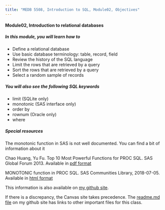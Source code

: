 ```yaml
---
title: "MEDB 5508, Introduction to SQL, Module02, Objectives"
---
```


#### Module02, Introduction to relational databases

##### In this module, you will learn how to

+ Define a relational database
+ Use basic database terminology: table, record, field
+ Review the history of the SQL language
+ Limit the rows  that are retrieved by a query
+ Sort the rows that are retrieved by a query
+ Select a random sample of records 

##### You will also see the following SQL keywords

+ limit (SQLite only)
+ monotonic (SAS interface only)
+ order by
+ rownum (Oracle only)
+ where

##### Special resources

The monotonic function in SAS is not well documented. You can find a bit of information about it 

Chao Huang, Yu Fu. Top 10 Most Powerful Functions for PROC SQL. SAS Global Forum 2013. Available in [pdf format][hua1]

MONOTONIC function in PROC SQL. SAS Communities Library, 2018-07-05. Available in [html format][scl1]

This information is also available on [my github site][thisf].

If there is a discrepancy, the Canvas site takes precedence. The [readme.md file][mygit] on my github site has links to other important files for this class.

<!---my git--->
[thisf]: https://github.com/pmean/introduction-to-sql/blob/master/modules/5508-02-objectives.md
[mygit]: https://github.com/pmean/introduction-to-sql/blob/master/README.md

[hua1]: https://support.sas.com/resources/papers/proceedings13/257-2013.pdf

[scl1]: https://communities.sas.com/t5/SAS-Communities-Library/MONOTONIC-function-in-PROC-SQL/ta-p/475752

